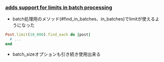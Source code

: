 ### [adds support for limits in batch processing](https://github.com/rails/rails/commit/451437c6f57e66cc7586ec966e530493927098c7)

* batch処理用のメソッド(#find_in_batches、in_batches)でlimitが使えるようになった

```ruby
Post.limit(10_000).find_each do |post|
  # ...
end
```

* batch_sizeオプションも引き続き使用出来る

